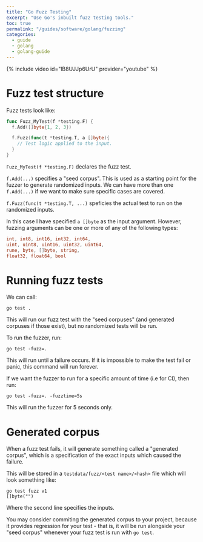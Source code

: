 ```yaml
---
title: "Go Fuzz Testing"
excerpt: "Use Go's inbuilt fuzz testing tools."
toc: true
permalink: "/guides/software/golang/fuzzing"
categories:
  - guide
  - golang
  - golang-guide
---
```


{% include video id="lB8UJJp6UrU" provider="youtube" %}

# Fuzz test structure

Fuzz tests look like:

```go
func Fuzz_MyTest(f *testing.F) {
  f.Add([]byte{1, 2, 3})

  f.Fuzz(func(t *testing.T, a []byte){
    // Test logic applied to the input.
  }
}
```

`Fuzz_MyTest(f *testing.F)` declares the fuzz test.

`f.Add(...)` specifies a "seed corpus". This is used as a starting point for the fuzzer to generate randomized inputs. We can have more than one `f.Add(...)` if we want to make sure specific cases are covered.

`f.Fuzz(func(t *testing.T, ...)` speficies the actual test to run on the randomized inputs.

In this case I have specified `a []byte` as the input argument. However, fuzzing arguments can be one or more of any of the following types:
```go
int, int8, int16, int32, int64, 
uint, uint8, uint16, uint32, uint64,
rune, byte, []byte, string,
float32, float64, bool 
```

# Running fuzz tests

We can call: 
```
go test .
```
This will run our fuzz test with the "seed corpuses" (and generated corpuses if those exist), but no randomized tests will be run.

To run the fuzzer, run:
```
go test -fuzz=.
```
This will run until a failure occurs. If it is impossible to make the test fail or panic, this command will run forever.

If we want the fuzzer to run for a specific amount of time (i.e for CI), then run:
```
go test -fuzz=. -fuzztime=5s
```
This will run the fuzzer for 5 seconds only.

# Generated corpus

When a fuzz test fails, it will generate something called a "generated corpus", which is a specification of the exact inputs which caused the failure.

This will be stored in a `testdata/fuzz/<test name>/<hash>` file which will look something like:
```
go test fuzz v1
[]byte("")
```

Where the second line specifies the inputs.

You may consider commiting the generated corpus to your project, because it provides regression for your test - that is, it will be run alongside your "seed corpus" whenever your fuzz test is run with `go test`.
